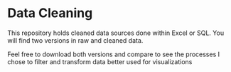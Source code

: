 # Data Cleaning
This repository holds cleaned data sources done within Excel or SQL. You will find two versions in raw and cleaned data.

Feel free to download both versions and compare to see the processes I chose to filter and transform data better used for visualizations
